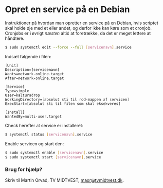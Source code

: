 # Opret en service på en Debian

Instruktioner på hvordan man opretter en service på en Debian, hvis scriptet skal holde øje med et eller andet, og derfor ikke kan køre som et cronjob. Cronjobs er i øvrigt _næsten_ altid at foretrække, da det er meget lettere at håndtere.

```bash
$ sudo systemctl edit --force --full [servicenavn].service
```

Indsæt følgende i filen:

```
[Unit]
Description=[servicenavn]
Wants=network-online.target
After=network-online.target

[Service]
Type=simple
User=kalturadrop
WorkingDirectory=[absolut sti til rod-mappen af servicen]
ExecStart=[absolut sti til filen som skal eksekveres]

[Install]
WantedBy=multi-user.target
```

Check herefter at service er installeret:

```bash
$ systemctl status [servicenavn].service
```

Enable servicen og start den:

```bash
$ sudo systemctl enable [servicenavn].service
$ sudo systemctl start [servicenavn].service
```

### Brug for hjælp?

Skriv til Martin Orvad, TV MIDTVEST, maor@tvmidtvest.dk.
